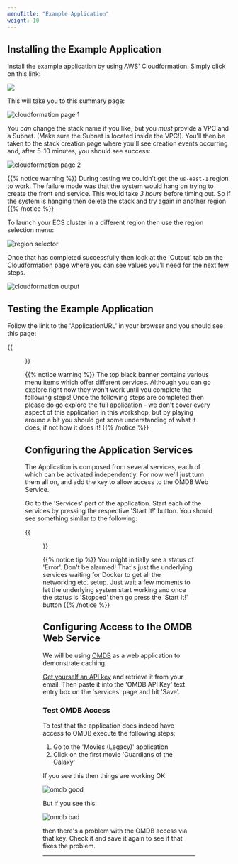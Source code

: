 ```yaml
---
menuTitle: "Example Application"
weight: 10
---
```

## Installing the Example Application
Install the example application by using AWS' Cloudformation. Simply click on this link:

<a href="https://console.aws.amazon.com/cloudformation/home?region=us-east-2#/stacks/create/review?stackName=aws-cfn&templateURL=https://s3.amazonaws.com/aws-workshop-cfn.redislabs.com/cfn.json" target="_blank"><img src="https://s3.amazonaws.com/cloudformation-examples/cloudformation-launch-stack.png"></a>

This will take you to this summary page:

![cloudformation page 1]

You _can_ change the stack name if you like, but you *must* provide a VPC and a Subnet. (Make sure the Subnet is located inside the VPC!). You'll then be taken to the stack creation page where you'll see creation events occurring and, after 5-10 minutes, you should see success:

![cloudformation page 2]

{{% notice warning %}}
During testing we couldn't get the `us-east-1` region to work. The failure mode was that the system would hang on trying to create the front end service. This would take *3 hours* before timing out. So if the system is hanging then delete the stack and try again in another region
{{% /notice %}}

To launch your ECS cluster in a different region then use the region selection menu:

![region selector]

Once that has completed successfully then look at the 'Output' tab on the Cloudformation page where you can see values you'll need for the next few steps.

![cloudformation output]

## Testing the Example Application

Follow the link to the 'ApplicationURL' in your browser and you should see this page:

{{<figure src="rmdb_home_page.png" >}}


{{% notice warning %}}
The top black banner contains various menu items which offer different services. Although you can go explore right now they won't work until you complete the following steps! Once the following steps are completed then please do go explore the full application - we don't cover every aspect of this application in this workshop, but by playing around a bit you should get some understanding of what it does, if not how it does it!
{{% /notice %}}

## Configuring the Application Services

The Application is composed from several services, each of which can be activated independently. For now we'll just turn them all on, and add the key to allow access to the OMDB Web Service.

Go to the 'Services' part of the application. Start each of the services by pressing the respective 'Start It!' button. You should see something similar to the following:

{{<figure src="services.png">}}

{{% notice tip %}}
You might initially see a status of 'Error'. Don't be alarmed! That's just the underlying services waiting for Docker to get all the networking etc. setup. Just wait a few moments to let the underlying system start working and once the status is 'Stopped' then go press the 'Start It!' button
{{% /notice %}}

## Configuring Access to the OMDB Web Service

We will be using [OMDB] as a web application to demonstrate caching. 

[Get yourself an API key] and retrieve it from your email. Then paste it into the 'OMDB API Key' text entry box on the 'services' page and hit 'Save'. 

### Test OMDB Access
To test that the application does indeed have access to OMDB execute the following steps:

1. Go to the 'Movies (Legacy)' application
2. Click on the first movie 'Guardians of the Galaxy'

If you see this then things are working OK:

![omdb good]

But if you see this:

![omdb bad]

then there's a problem with the OMDB access via that key. Check it and save it again to see if that fixes the problem.



----------
[OMDB]: http://www.omdbapi.com/
[omdb good]: omdb-good.png
[omdb bad]: omdb-bad.png

[Get yourself an API key]: http://www.omdbapi.com/apikey.aspx?__EVENTTARGET=freeAcct&__EVENTARGUMENT=&__LASTFOCUS=&__VIEWSTATE=%2FwEPDwUKLTIwNDY4MTIzNWQYAQUeX19Db250cm9sc1JlcXVpcmVQb3N0QmFja0tleV9fFgMFC3BhdHJlb25BY2N0BQhmcmVlQWNjdAUIZnJlZUFjY3R%2Bvsm%2Bxojynz6Dxtmll%2BBPGF5b%2FXF7NfOmXXRKZWa2sA%3D%3D&__VIEWSTATEGENERATOR=5E550F58&__EVENTVALIDATION=%2FwEdAArAHwJn73q7vMcrazXApSldmSzhXfnlWWVdWIamVouVTzfZJuQDpLVS6HZFWq5fYpioiDjxFjSdCQfbG0SWduXFd8BcWGH1ot0k0SO7CfuulF0vVes0SOcL8qM3Jr6aqHyFE%2Bczl1aCyjbLtuPuRU0tIVu1gi3bgvDqS3Gt3lnrv%2FgsVJPMV9tdMU3lWBBf01vN%2BDvxnwFeFeJ9MIBWR693fISlXaHKzP%2BBv%2FK2QEL4NQsLb55%2BhkOC33bZPJ8gt%2Bg%3D&at=freeAcct&Email=&Email2=&FirstName=&LastName=&TextArea1=

[region selector]: region-selector.png
[cloudformation page 1]: cloudformation-page-1.png
[cloudformation page 2]: cloudformation-page-2.png
[cloudformation output]: cloudformation-output.png
